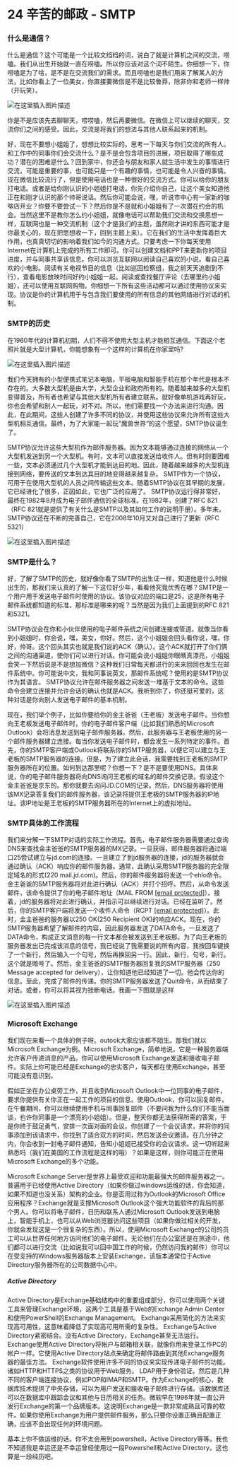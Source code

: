 # 24 辛苦的邮政 - SMTP

### 什么是通信？

什么是通信？这个可能是一个比较文绉绉的词，说白了就是计算机之间的交流，唠嗑。我们从出生开始就一直在唠嗑。所以你应该对这个词不陌生。你细想一下，你唠嗑是为了啥，是不是在交流我们的需求。而且唠嗑也是我们用来了解某人的方法，比如你看上了一位美女，你直接要微信是不是比较鲁莽，除非你和老师一样帅（开玩笑）。

![在这里插入图片描述](assets/20210219132000589.png)

你是不是应该先去聊聊天，唠唠嗑，然后再要微信。在微信上可以继续的聊天，交流你们之间的感受。因此，交流是将我们的想法与其他人联系起来的机制。

好，现在不要想小姐姐了，想想比较实际的。思考一下每天与你们交流的所有人。和工作中的同事你们会交流什么？是不是会包含项目的进展，项目取得了哪些成功？潜在的困难是什么？回到家中，你还会与朋友和家人就生活中发生的事情进行交流，可能是重要的事，也可能只是一个有趣的事情，也可能是令人兴奋的事情。现在微信比较流行了，但是使用电话也是一种很好的交流方式。你可以给你的朋友打电话。或者是给你刚认识的小姐姐打电话，你先介绍你自己，让这个美女知道他正在和刚才认识的那个帅哥说话。然后你可能会说，嘿，听说市中心有一家新的咖啡店开业？你要不要尝试一下？然后你是不是就和小姐姐有了一次潜在约会的机会。当然这里不是教你怎么约小姐姐，就像电话可以帮助我们交流和交换思想一样，互联网也是一种交流机制（这个才是我们的主题，虽然刚才讲的东西可能才是你最关心的，现在把思想收一下，回到主题上来）。它在我们的生活中发挥着巨大作用，也真真切切的影响着我们如今的沟通方式。只要考虑一下你每天使用Internet在计算机上完成的所有工作即可。你可以创建文档和PPT来更新你的项目进度，并与同事共享该信息。你可以浏览互联网以阅读自己喜欢的小说。看自己喜欢的小电影。阅读有关电视节目的信息（比如巡回检察组，我之前天天追剧到不行），查看电影放映时间好约小姐姐一起，阅读或查找餐厅评论（去哪里约小姐姐），还可以使用互联网购物。你细想一下所有这些活动都可以通过使用协议来实现。协议是你的计算机用于与包含我们要使用的所有信息的其他网络进行对话的机制。

### SMTP的历史

在1960年代的计算机初期，人们不得不使用大型主机才能相互通信。下面这个老照片就是大型计算机，你能想象有一个这样的计算机在你家里吗?

![在这里插入图片描述](assets/20210219132013273.png)

我们今天拥有的小型便携式笔记本电脑，平板电脑和智能手机在那个年代是根本不存在的。大多数大型机是由大学，大型企业和政府所有的。随着越来越多的大型机变得普及，所有者也希望与其他大型机所有者建立联系。就好像单机游戏再好玩，你也会希望和别人一起玩，对不对。所以，他们需要找一个办法来进行沟通。因此，在此期间，这些人创建了许多不同的协议，并使用这些协议来允许所有这些大型机相互通信。最终，为了大家能一起玩”魔兽世界“的这个愿望，SMTP协议诞生了。

SMTP协议允许这些大型机作为邮件服务器。因为文本能够通过连接的网络从一个大型机发送到另一个大型机。有时，文本可以直接发送给收件人。但有时则要困难一些，文本必须通过几个大型机才能到达目的地。因此，随着越来越多的大型机连接到网络，要传送的文本到达其目的地变得越来越复杂。 SMTP作为一个协议，可用于在使用大型机的人员之间传输这些文本。随着SMTP协议在其早期的发展，它已经进化了很多，正因如此，它也广泛的应用了。 SMTP协议运行得非常好，最终在1982年8月成为电子邮件通信的全球标准。在1982年，创建了RFC 821（RFC 821就是提供了有关什么是SMTP以及其如何工作的说明手册）。多年来，SMTP协议还在不断的完善自己，它在2008年10月又对自己进行了更新（RFC 5321）

![在这里插入图片描述](assets/20210219132027536.png)

### SMTP是什么？

好，了解了SMTP的历史，就好像你看了SMTP的出生证一样，知道他是什么时候出生的，那我们来认真的了解一下这位好少年，看看他究竟优秀在哪？SMTP是一个用户用于发送电子邮件时使用的协议。该协议对应的端口是25，这是所有电子邮件系统都知道的标准，那标准是哪来的呢？当然是因为我们上面提到的RFC 821和5321。

SMTP协议会在你和小伙伴使用的电子邮件系统之间创建连接或管道。就像当你看到小姐姐时，你会说，嘿，美女，你好。然后，这个小姐姐会回头看你说，嘿，你好，帅哥。这个回头其实也就是我们说的ACK（确认）。这个ACK就打开了你们俩之间的沟通渠道，使你们可以进行对话。你可能会说小姐姐你眼睛真漂亮，小姐姐会笑一下然后说是不是想加微信？这种我们日常每天都进行的来来回回也发生在邮件系统中。你可能说中文，我和同事说英文，那邮件系统呢？使用的是SMTP协议作为其语言。 SMTP协议允许在邮件服务器之间发送一堆基于文本的命令。这些命令会建立连接并允许会话的确认也就是ACK。我听到你了，你还挺可爱的，这种对话是你向别人发送电子邮件的基本机制。

现在，我们举个例子，比如你要给你的金主爸爸（王老板）发送电子邮件。当你想向王老板发送电子邮件时，你的电子邮件客户端（比如我们熟悉的Microsoft Outlook）会将消息发送到电子邮件服务器。然后，此服务器与王老板使用的另一个邮件服务器建立连接。每当你发送电子邮件时，都会发生一系列特定的事件。首先，你的SMTP客户端或Outlook将联系你的SMTP服务器，以便它可以建立与王老板的SMTP服务器的连接。但是，为了建立此会话，我需要找到王老板的SMTP服务器所在的位置。如何到达那里呢？你想一下？是不是要使用DNS。具体来说，你的电子邮件服务器将向DNS询问王老板的域名的邮件交换记录。假设这个金主爸爸是京东的。那你就要去询问JD.COM的记录。然后，DNS服务器将使用该MX记录答复我们的邮件服务器，该记录将提供王老板的SMTP服务器的IP地址。该IP地址是王老板的SMTP服务器所在的Internet上的虚拟地址。

### SMTP具体的工作流程

我们来分解一下SMTP对话的实际工作流程。首先，电子邮件服务器需要通过查询DNS来查找金主爸爸的SMTP服务器的MX记录。一旦获得，邮件服务器将通过端口25尝试建立与jd.com的连接。一旦建立了到jd服务器的连接，jd的服务器就会通过确认（ACK）响应你的邮件服务器。通常，此确认采用SMTP服务器的完全限定域名的形式(220 mail.jd.com)。然后，你的邮件服务器将发送一个ehlo命令。 金主爸爸的SMTP服务器将对此进行确认（ACK）并打个招呼。然后，从命令发送邮件，该命令提供了你的电子邮件地址（MAIL FROM [\[email protected\]](/cdn-cgi/l/email-protection)）。接着，jd的服务器将对此进行确认，并指示可以继续进行对话。已经在监听了。然后，你的SMTP客户端将发送一个收件人命令（RCPT [\[email protected\]](/cdn-cgi/l/email-protection)）。此时，金主爸爸的服务器以250 OK(250 Recipient OK)的响应ACK。现在，你的SMTP服务器希望了解邮件的内容，因此服务器发送了DATA命令。一旦发送了DATA命令，构成正文消息的每一行文本都会被发送到王老板那。为了向王老板的服务器发出已完成该消息的信号，我已经说了我需要说的所有内容，我按回车键换了一个新行，然后输入一个句号，然后再换回另一行。因此，新行，句号，新行。这个就是暗号了。然后，金主爸爸的SMTP服务器回复我的SMTP服务器（250 Message accepted for delivery），让你知道他已经知道了一切。他会传达你的信息。至此，完成了邮件的传递。你的SMTP服务器发送了Quit命令，从而结束了对话。或者，你可以将其视为挂断电话。我画一下图就是这样

![在这里插入图片描述](assets/20210219132105365.png)

### Microsoft Exchange

我们现在来看一个具体的例子呀。outook大家应该都不陌生。那我们就以Microsoft Exchange为例。Microsoft Exchange，简单地说，它是一种服务器端允许客户传递消息的产品。你可以使用Microsoft Exchange发送和接收电子邮件。实际上你可能已经是Exchange的忠实客户，每天都在使用Exchange，甚至可能没有意识到。

假如正坐在办公桌旁工作，并且收到Microsoft Outlook中一位同事的电子邮件，要求你提供有关你正在一起工作的项目的信息。使用Outlook，你可以回复邮件，在午餐期间，你可以继续使用手机与同事回复邮件（不要问我为什么你们不能当面谈，也许你同事是一个漂亮的小姐姐）。但是，整天你都无法获得所需的答案，于是你终于鼓足勇气，安排一次面对面的会议。你创建了一个会议请求，并将你的同事添加到该请求中，你找到了适合双方的时间，然后发送会议邀请。在几分钟之内，你会收到一封电子邮件通知，告知小姐姐已接受你的会议请求。这一切听起来熟悉吗（我们在美国的工作流程是这样的哦）？如果是这样，则你可能正在使用Microsoft Exchange的多个功能。

Microsoft Exchange Server是世界上最受欢迎和功能最强大的邮件服务器之一。普遍用于已经使用Active Directory（如果你做过windows运维的话，你会知道，如果不知道也没关系）架构的企业。你是否用过称为Outlook的Microsoft Office应用程序？Exchange就是支撑Microsoft Outlook这个强大功能软件的背后的那个男人。你可以将电子邮件，日历和联系人通过Microsoft Outlook发送到电脑上，智能手机上，也可以从Web浏览器访问这些项目（如果你做过相关的开发，你就会发现这是一个很复杂的东西）。所以，使用Microsoft Exchange的公司的员工可以从世界任何地方访问他们的电子邮件。无论他们在办公室还是在旅途中，他们都可以进行交流（比如说我可以回中国工作的时候，仍然访问我的邮件）你可以在受支持的Windows服务器版本上安装Exchange，该版本通常位于Active Directory服务器所在的公司数据中心中。

##### Active Directory

Active Directory是Exchange基础结构中的重要组成部分，你可以使用两个关键工具来管理Exchange环境，这两个工具是基于Web的Exchange Admin Center和使用PowerShell的Exchange Management。 Exchange采用简化的方法来实现高可用性，这意味着降低了实现高可用所需的复杂性。 Exchange与Active Directory紧密结合。没有Active Directory，Exchange甚至无法运行。Exchange使用Active Directory将帐户与邮箱相关联，就像你用来登录工作PC的帐户一样。它使用Active Directory站点来确定将邮件路由到其他Exchange服务器的最佳方法。 Exchange软件使用许多不同的协议来实现传递电子邮件的功能。诸如HTTP和HTTPS之类的协议用于Web服务。 LDAP用于身份验证。然后是几种不同的客户端连接协议，例如POP和IMAP和SMTP。作为Exchange的核心，数据库技术提供了中央存储，可以为用户发送和接收电子邮件进行存储。该数据库还可以在数据库中跟踪会议和其他与日历相关的任务。微软早在1996年就一直公开发行Exchange的第一个品牌版本。这说明Exchange是一款非常成熟且可靠的软件。如果你使用Exchange为用户提供邮件服务，那么只要你设置正确且配置正确，应该不会出现任何的环境问题。

基本上你不做运维的话。你不太会用到powershell，Active Directory等等。我也不知道我是幸运还是不幸运曾经使用过一段Powershell和Active Directory。这也算是一段经历吧。

